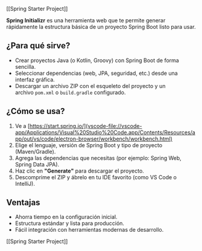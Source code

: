 [[Spring Starter Project]]

**Spring Initializr** es una herramienta web que te permite generar rápidamente la estructura básica de un proyecto Spring Boot listo para usar.

## ¿Para qué sirve?

- Crear proyectos Java (o Kotlin, Groovy) con Spring Boot de forma sencilla.
- Seleccionar dependencias (web, JPA, seguridad, etc.) desde una interfaz gráfica.
- Descargar un archivo ZIP con el esqueleto del proyecto y un archivo `pom.xml` o `build.gradle` configurado.

## ¿Cómo se usa?

1. Ve a [https://start.spring.io/](vscode-file://vscode-app/Applications/Visual%20Studio%20Code.app/Contents/Resources/app/out/vs/code/electron-browser/workbench/workbench.html)
2. Elige el lenguaje, versión de Spring Boot y tipo de proyecto (Maven/Gradle).
3. Agrega las dependencias que necesitas (por ejemplo: Spring Web, Spring Data JPA).
4. Haz clic en **"Generate"** para descargar el proyecto.
5. Descomprime el ZIP y ábrelo en tu IDE favorito (como VS Code o IntelliJ).

## Ventajas

- Ahorra tiempo en la configuración inicial.
- Estructura estándar y lista para producción.
- Fácil integración con herramientas modernas de desarrollo.

[[Spring Starter Project]]